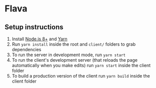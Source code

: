 # Flava

## Setup instructions

1. Install [Node.js 8+](https://nodejs.org/) and [Yarn](https://yarnpkg.com/)
2. Run `yarn install` inside the root and `client/` folders to grab dependencies
3. To run the server in development mode, run `yarn start`
4. To run the client's development server (that reloads the page automatically when you make edits) run `yarn start` inside the client folder
5. To build a production version of the client run `yarn build` inside the client folder
